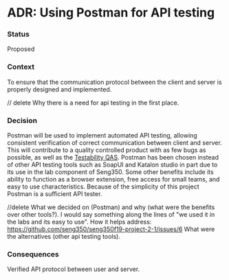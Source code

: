 # ADR: Using Postman for API testing
### Status
Proposed

### Context
To ensure that the communication protocol between the client and server is properly designed and implemented.

// delete Why there is a need for api testing in the first place.

### Decision
Postman will be used to implement automated API testing, allowing consistent verification of correct communication between client and server. This will contribute to a quality controlled product with as few bugs as possible, as well as the [Testability QAS](https://github.com/seng350/seng350f19-project-2-1/issues/6). Postman has been chosen instead of other API testing tools such as SoapUI and Katalon studio in part due to its use in the lab component of Seng350. Some other benefits include its ability to function as a browser extension, free access for small teams, and easy to use characteristics. Because of the simplicity of this project Postman is a sufficient API tester.

//delete
What we decided on (Postman) and why (what were the benefits over other tools?). I would say something along the lines of "we used it in the labs and its easy to use".
How it helps address: https://github.com/seng350/seng350f19-project-2-1/issues/6
What were the alternatives (other api testing tools).

### Consequences
Verified API protocol between user and server.



